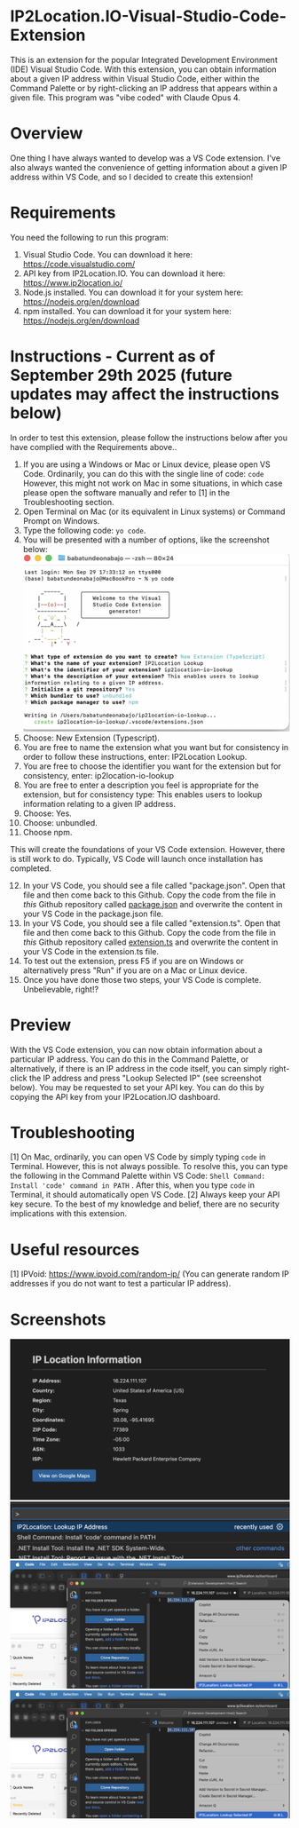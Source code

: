 # IP2Location.IO-Visual-Studio-Code-Extension
This is an extension for the popular Integrated Development Environment (IDE) Visual Studio Code. With this extension, you can obtain information about a given IP address within Visual Studio Code, either within the Command Palette or by right-clicking an IP address that appears within a given file. This program was "vibe coded" with Claude Opus 4.

# Overview
One thing I have always wanted to develop was a VS Code extension. I've also always wanted the convenience of getting information about a given IP address within VS Code, and so I decided to create this extension! 

# Requirements
You need the following to run this program:

1. Visual Studio Code. You can download it here: https://code.visualstudio.com/ 
2. API key from IP2Location.IO. You can download it here: https://www.ip2location.io/
3. Node.js installed. You can download it for your system here: https://nodejs.org/en/download
4. npm installed. You can download it for your system here: https://nodejs.org/en/download

# Instructions - Current as of September 29th 2025 (future updates may affect the instructions below)
In order to test this extension, please follow the instructions below after you have complied with the Requirements above..

1. If you are using a Windows or Mac or Linux device, please open VS Code. Ordinarily, you can do this with the single line of code:
`code`
However, this might not work on Mac in some situations, in which case please open the software manually and refer to [1] in the Troubleshooting section.
2. Open Terminal on Mac (or its equivalent in Linux systems) or Command Prompt on Windows.
3. Type the following code: `yo code`.
4. You will be presented with a number of options, like the screenshot below:
![Screenshot](https://github.com/BabatundeOnabajo/IP2Location.IO-Visual-Studio-Code-Extension/blob/main/Screenshot%202025-09-29%20at%2019.08.59.png)
5. Choose: New Extension (Typescript).
6. You are free to name the extension what you want but for consistency in order to follow these instructions, enter: IP2Location Lookup.
7. You are free to choose the identifier you want for the extension but for consistency, enter: ip2location-io-lookup
8. You are free to enter a description you feel is appropriate for the extension, but for consistency type: This enables users to lookup 
information relating to a given IP address.
9. Choose: Yes.
10. Choose: unbundled.
11. Choose npm.

This will create the foundations of your VS Code extension. However, there is still work to do. Typically, VS Code will launch once installation has completed.

12. In your VS Code, you should see a file called "package.json". Open that file and then come back to this Github. Copy the code from the file in *this* Github repository called [package.json](https://github.com/BabatundeOnabajo/IP2Location.IO-Visual-Studio-Code-Extension/blob/main/package.json) and overwrite the content in your VS Code in the package.json file.
13. In your VS Code, you should see a file called "extension.ts". Open that file and then come back to this Github. Copy the code from the file in *this* Github repository called [extension.ts](https://github.com/BabatundeOnabajo/IP2Location.IO-Visual-Studio-Code-Extension/blob/main/extension.ts) and overwrite the content in your VS Code in the extension.ts file.
14. To test out the extension, press F5 if you are on Windows or alternatively press "Run" if you are on a Mac or Linux device.
15. Once you have done those two steps, your VS Code is complete. Unbelievable, right!?

# Preview
With the VS Code extension, you can now obtain information about a particular IP address. You can do this in the Command Palette, or alternatively, if there is an IP address in the code itself, you can simply right-click the IP address and press "Lookup Selected IP" (see screenshot below). You may be requested to set your API key. You can do this by copying the API key from your IP2Location.IO dashboard. 

# Troubleshooting
[1] On Mac, ordinarily, you can open VS Code by simply typing `code` in Terminal. However, this is not always possible. To resolve this, you can type the following in the Command Palette within VS Code: `Shell Command: Install 'code' command in PATH` . After this, when you type `code` in Terminal, it should automatically open VS Code.
[2] Always keep your API key secure. To the best of my knowledge and belief, there are no security implications with this extension.

# Useful resources
[1] IPVoid: https://www.ipvoid.com/random-ip/ (You can generate random IP addresses if you do not want to test a particular IP address).

# Screenshots
![Screenshot](https://github.com/BabatundeOnabajo/IP2Location.IO-Visual-Studio-Code-Extension/blob/main/Screenshot%202025-09-29%20at%2018.39.13.png)
![Screenshot](https://github.com/BabatundeOnabajo/IP2Location.IO-Visual-Studio-Code-Extension/blob/main/Screenshot%202025-09-29%20at%2018.39.34.png)
![Screenshot](https://github.com/BabatundeOnabajo/IP2Location.IO-Visual-Studio-Code-Extension/blob/main/Screenshot%202025-09-29%20at%2018.40.20%201.png)
![Screenshot](https://github.com/BabatundeOnabajo/IP2Location.IO-Visual-Studio-Code-Extension/blob/main/Screenshot%202025-09-29%20at%2018.40.20.png)
